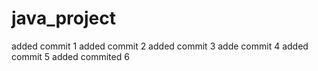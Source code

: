 # java_project
added commit 1
added commit 2
added commit 3
adde  commit 4
added commit 5
added commited 6
